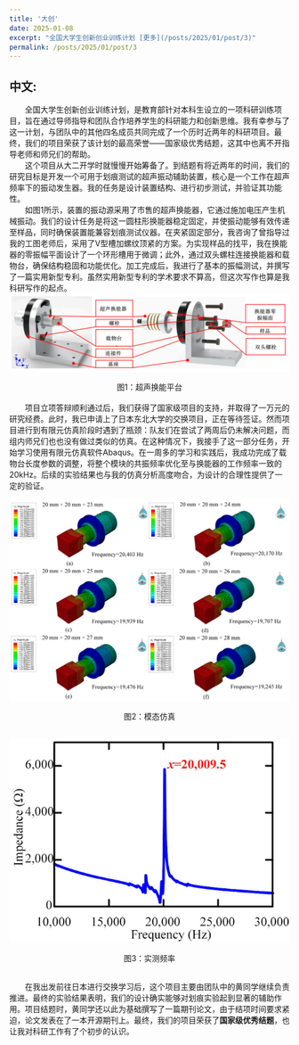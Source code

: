 ```yaml
---
title: '大创'
date: 2025-01-08
excerpt: "全国大学生创新创业训练计划 [更多](/posts/2025/01/post/3)"
permalink: /posts/2025/01/post/3
---
```

## 中文:
　　全国大学生创新创业训练计划，是教育部针对本科生设立的一项科研训练项目，旨在通过导师指导和团队合作培养学生的科研能力和创新思维。我有幸参与了这一计划，与团队中的其他四名成员共同完成了一个历时近两年的科研项目。最终，我们的项目荣获了该计划的最高荣誉——国家级优秀结题，这其中也离不开指导老师和师兄们的帮助。<br>
　　这个项目从大二开学时就慢慢开始筹备了。到结题有将近两年的时间，我们的研究目标是开发一个可用于划痕测试的超声振动辅助装置，核心是一个工作在超声频率下的振动发生器。我的任务是设计装置结构、进行初步测试，并验证其功能性。<br>
　　如图1所示，装置的振动源采用了市售的超声换能器，它通过施加电压产生机械振动。我们的设计任务是将这一圆柱形换能器稳定固定，并使振动能够有效传递至样品，同时确保装置能兼容划痕测试仪器。在夹紧固定部分，我咨询了曾指导过我的工图老师后，采用了V型槽加螺纹顶紧的方案。为实现样品的找平，我在换能器的零振幅平面设计了一个环形槽用于微调；此外，通过双头螺柱连接换能器和载物台，确保结构稳固和功能优化。加工完成后，我进行了基本的振幅测试，并撰写了一篇实用新型专利。虽然实用新型专利的学术要求不算高，但这次写作也算是我科研写作的起点。
![超声换能平台](/assets/images/超声换能平台.png)
<center>图1：超声换能平台</center><br>  
　　项目立项答辩顺利通过后，我们获得了国家级项目的支持，并取得了一万元的研究经费。此时，我已申请上了日本东北大学的交换项目，正在等待签证。然而项目进行到有限元仿真阶段时遇到了瓶颈：队友们在尝试了两周后仍未解决问题，而组内师兄们也也没有做过类似的仿真。在这种情况下，我接手了这一部分任务，开始学习使用有限元仿真软件Abaqus。在一周多的学习和实践后，我成功完成了载物台长度参数的调整，将整个模块的共振频率优化至与换能器的工作频率一致的20kHz。后续的实验结果也与我的仿真分析高度吻合，为设计的合理性提供了一定的验证。

![仿真](/assets/images/模态仿真.png)
<center>图2：模态仿真</center><br>  


![实测频率](/assets/images/实测频率.png)
<center>图3：实测频率 </center><br>

　　在我出发前往日本进行交换学习后，这个项目主要由团队中的黄同学继续负责推进。最终的实验结果表明，我们的设计确实能够对划痕实验起到显著的辅助作用。项目结题时，黄同学还以此为基础撰写了一篇期刊论文，由于结项时间要求紧迫，论文发表在了一本开源期刊上。最终，我们的项目荣获了**国家级优秀结题**，也让我对科研工作有了个初步的认识。

